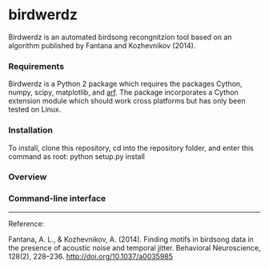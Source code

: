 # birdwerdz

Birdwerdz is an automated birdsong recongnitzion tool based on an algorithm published by Fantana 
and Kozhevnikov (2014). 

### Requirements
Birdwerdz is a Python 2 package which requires the packages Cython, numpy, scipy, matplotlib, and [arf](https://github.com/margoliashlab/arf). The package incorporates a Cython extension module which should work cross platforms but has only been tested on Linux.

### Installation
To install, clone this repository, cd into the repository folder, and enter this command as root:
  python setup.py install

### Overview

  
### Command-line interface


-----------
Reference:

Fantana, A. L., & Kozhevnikov, A. (2014). Finding motifs in birdsong data in the presence of acoustic noise and temporal jitter. Behavioral Neuroscience, 128(2), 228–236. http://doi.org/10.1037/a0035985
